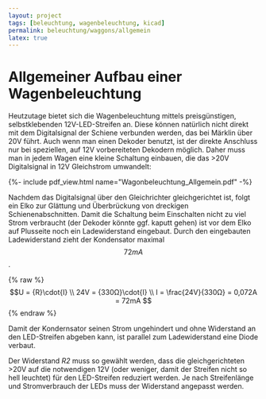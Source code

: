 ```yaml
---
layout: project
tags: [beleuchtung, wagenbeleuchtung, kicad]
permalink: beleuchtung/waggons/allgemein
latex: true
---
```


# Allgemeiner Aufbau einer Wagenbeleuchtung

Heutzutage bietet sich die Wagenbeleuchtung mittels preisgünstigen, selbstklebenden 12V-LED-Streifen an.
Diese können natürlich nicht direkt mit dem Digitalsignal der Schiene verbunden werden, das bei Märklin über 20V führt.
Auch wenn man einen Dekoder benutzt, ist der direkte Anschluss nur bei speziellen, auf 12V vorbereiteten Dekodern möglich.
Daher muss man in jedem Wagen eine kleine Schaltung einbauen, die das >20V Digitalsignal in 12V Gleichstrom umwandelt:

{%- include pdf_view.html name="Wagonbeleuchtung_Allgemein.pdf" -%}

Nachdem das Digitalsignal über den Gleichrichter gleichgerichtet ist, folgt ein Elko zur Glättung und Überbrückung von dreckigen Schienenabschnitten.
Damit die Schaltung beim Einschalten nicht zu viel Strom verbraucht (der Dekoder könnte ggf. kaputt gehen) ist vor dem Elko auf Plusseite
noch ein Ladewiderstand eingebaut. Durch den eingebauten Ladewiderstand zieht der Kondensator maximal $$72mA$$.

{% raw %}
  $$U = {R}\cdot{I} \\ 24V = {330Ω}\cdot{I} \\ I = \frac{24V}{330Ω} = 0,072A = 72mA $$
{% endraw %}

Damit der Kondernsator seinen Strom ungehindert und ohne Widerstand an den LED-Streifen abgeben kann, ist parallel zum Ladewiderstand eine Diode verbaut.

Der Widerstand *R2* muss so gewählt werden, dass die gleichgerichteten >20V auf die notwendigen 12V (oder weniger, damit der Streifen nicht so hell leuchtet) für den LED-Streifen reduziert werden.
Je nach Streifenlänge und Stromverbrauch der LEDs muss der Widerstand angepasst werden.
